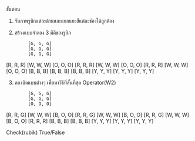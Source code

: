 ขั้นตอน
1. รับภาพรูบิกแต่ละด้านและแยกแยะสีแต่ละช่องได้ถูกต้อง

2. สร้างแบบจำลอง 3 มิติของรูบิก

            [G, G, G]
            [G, G, G]
            [G, G, G]
 [R, R, R]  [W, W, W]  [O, O, O]
 [R, R, R]  [W, W, W]  [O, O, O]
 [R, R, R]  [W, W, W]  [O, O, O]
            [B, B, B]
            [B, B, B]
            [B, B, B]
            [Y, Y, Y]
            [Y, Y, Y]
            [Y, Y, Y]

3. ลองบิดแบบต่างๆ เพื่อหาวิธีที่สั้นที่สุด
Operator(W2)

            [G, G, G]
            [G, G, G]
            [O, O, O]
 [R, R, G]  [W, W, W]  [B, O, O]
 [R, R, G]  [W, W, W]  [B, O, O]
 [R, R, G]  [W, W, W]  [B, O, O]
            [R, R, R]
            [B, B, B]
            [B, B, B]
            [Y, Y, Y]
            [Y, Y, Y]
            [Y, Y, Y]

Check(rubik)
True/False
